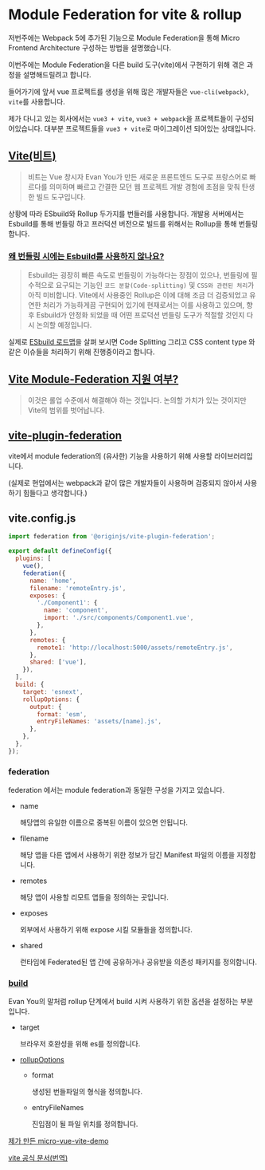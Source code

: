 # Module Federation for vite & rollup

저번주에는 Webpack 5에 추가된 기능으로 Module Federation을 통해 Micro Frontend Architecture 구성하는 방법을 설명했습니다.

이번주에는 Module Federation을 다른 build 도구(vite)에서 구현하기 위해 겪은 과정을 설명해드릴려고 합니다.

들어가기에 앞서 vue 프로젝트를 생성을 위해 많은 개발자들은 `vue-cli(webpack)`, `vite`를 사용합니다.

제가 다니고 있는 회사에서는 `vue3 + vite`, `vue3 + webpack`을 프로젝트들이 구성되어있습니다. 대부분 프로젝트들을 `vue3 + vite`로 마이그레이션 되어있는 상태입니다.

## [Vite(비트)](https://vitejs-kr.github.io/)

> 비트는 Vue 창시자 Evan You가 만든 새로운 프론트엔드 도구로 프랑스어로 빠르다를 의미하며 빠르고 간결한 모던 웹 프로젝트 개발 경험에 초점을 맞춰 탄생한 빌드 도구입니다.

상황에 따라 ESbuild와 Rollup 두가지를 번들러를 사용합니다. 개발용 서버에서는 Esbuild를 통해 번들링 하고 프러덕션 버전으로 빌드를 위해서는 Rollup을 통해 번들링 합니다.

### [왜 번들링 시에는 Esbuild를 사용하지 않나요?](https://vitejs-kr.github.io/guide/why.html#why-not-bundle-with-esbuild)

> Esbuild는 굉장히 빠른 속도로 번들링이 가능하다는 장점이 있으나, 번들링에 필수적으로 요구되는 기능인 `코드 분할(Code-splitting)` 및 `CSS와 관련된 처리`가 아직 미비합니다. 
> Vite에서 사용중인 Rollup은 이에 대해 조금 더 검증되었고 유연한 처리가 가능하게끔 구현되어 있기에 현재로서는 이를 사용하고 있으며, 
> 향후 Esbuild가 안정화 되었을 때 어떤 프로덕션 번들링 도구가 적절할 것인지 다시 논의할 예정입니다.

실제로 [ESbuild 로드맵](https://esbuild.github.io/faq/#upcoming-roadmap)을 살펴 보시면 
Code Splitting 그리고 CSS content type 와 같은 이슈들을 처리하기 위해 진행중이라고 합니다.

## [Vite Module-Federation 지원 여부?](https://github.com/vitejs/vite/issues/148)

> 이것은 롤업 수준에서 해결해야 하는 것입니다. 논의할 가치가 있는 것이지만 Vite의 범위를 벗어납니다.

## [vite-plugin-federation](https://github.com/originjs/vite-plugin-federation)

vite에서 module federation의 (유사한) 기능을 사용하기 위해 사용할 라이브러리입니다.

(실제로 현업에서는 webpack과 같이 많은 개발자들이 사용하며 검증되지 않아서 사용하기 힘들다고 생각합니다.)

## vite.config.js

```javascript
import federation from '@originjs/vite-plugin-federation';

export default defineConfig({
  plugins: [
    vue(),
    federation({
      name: 'home',
      filename: 'remoteEntry.js',
      exposes: {
        './Component1': {
          name: 'component',
          import: './src/components/Component1.vue',
        },
      },
      remotes: {
        remote1: 'http://localhost:5000/assets/remoteEntry.js',
      },
      shared: ['vue'],
    }),
  ],
  build: {
    target: 'esnext',
    rollupOptions: {
      output: {
        format: 'esm',
        entryFileNames: 'assets/[name].js',
      },
    },
  },
});
```

### federation

federation 에서는 module federation과 동일한 구성을 가지고 있습니다.

- name

  해당앱의 유일한 이름으로 중복된 이름이 있으면 안됩니다.

- filename

  해당 앱을 다른 앱에서 사용하기 위한 정보가 담긴 Manifest 파일의 이름을 지정합니다.

- remotes

  해당 앱이 사용할 리모트 앱들을 정의하는 곳입니다.

- exposes

  외부에서 사용하기 위해 expose 시킬 모듈들을 정의합니다.

- shared

  런타임에 Federated된 앱 간에 공유하거나 공유받을 의존성 패키지를 정의합니다.

### [build](https://vitejs-kr.github.io/config/build-options.html)

Evan You의 말처럼 rollup 단계에서 build 시켜 사용하기 위한 옵션을 설정하는 부분입니다.

- target

  브라우저 호완성을 위해 es를 정의합니다.

- [rollupOptions](https://rollupjs.org/guide/en/#big-list-of-options)

  - format

    생성된 번들파일의 형식을 정의합니다.

  - entryFileNames

    진입점이 될 파일 위치를 정의합니다.
  
[제가 만든 micro-vue-vite-demo](https://github.com/JoelGoat/micro-fe-vue-vite-demo)

[vite 공식 문서(번역)](https://vitejs-kr.github.io/guide/)
